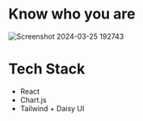 # Know who you are 

![Screenshot 2024-03-25 192743](https://github.com/Kaninika011/Ayurvedic-Type-Testing/assets/74821776/7aa12a86-72e2-4413-a266-7306a3621a05)

# Tech Stack
- React 
- Chart.js 
- Tailwind + Daisy UI
